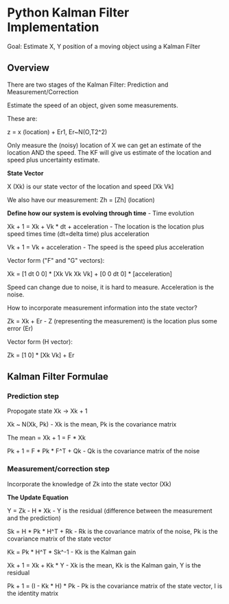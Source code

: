 # Python Kalman Filter Implementation

Goal: Estimate X, Y position of a moving object using a Kalman Filter

## Overview

There are two stages of the Kalman Filter: Prediction and Measurement/Correction

Estimate the speed of an object, given some measurements.

These are: 

z = x (location) + Er1, Er~N(O,T2^2)

Only measure the (noisy) location of X we can get an estimate of the location AND the speed. The KF will give us estimate of the location and speed plus uncertainty estimate.

**State Vector** 

X (Xk) is our state vector of the location and speed [Xk Vk]

We also have our measurement: Zh = [Zh] (location)

**Define how our system is evolving through time** - Time evolution

Xk + 1 = Xk + Vk * dt + acceleration - The location is the location plus speed times time (dt=delta time) plus acceleration

Vk + 1 = Vk + acceleration - The speed is the speed plus acceleration

Vector form ("F" and "G" vectors):

Xk = [1 dt 0 0] * [Xk Vk Xk Vk] + [0 0 dt 0] * [acceleration]


Speed can change due to noise, it is hard to measure. Acceleration is the noise.

How to incorporate measurement information into the state vector?

Zk = Xk + Er - Z (representing the measurement) is the location plus some error (Er)

Vector form (H vector): 

Zk = [1 0] * [Xk Vk] + Er

## Kalman Filter Formulae

### Prediction step

Propogate state Xk -> Xk + 1

Xk ~ N(Xk, Pk) - Xk is the mean, Pk is the covariance matrix

The mean = Xk + 1 = F * Xk

Pk + 1 = F * Pk * F^T + Qk - Qk is the covariance matrix of the noise

### Measurement/correction step
Incorporate the knowledge of Zk into the state vector (Xk)

**The Update Equation**

Y = Zk - H * Xk - Y is the residual (difference between the measurement and the prediction)

Sk = H * Pk * H^T + Rk - Rk is the covariance matrix of the noise, Pk is the covariance matrix of the state vector

Kk = Pk * H^T * Sk^-1 - Kk is the Kalman gain

Xk + 1 = Xk + Kk * Y - Xk is the mean, Kk is the Kalman gain, Y is the residual

Pk + 1 = (I - Kk * H) * Pk - Pk is the covariance matrix of the state vector, I is the identity matrix